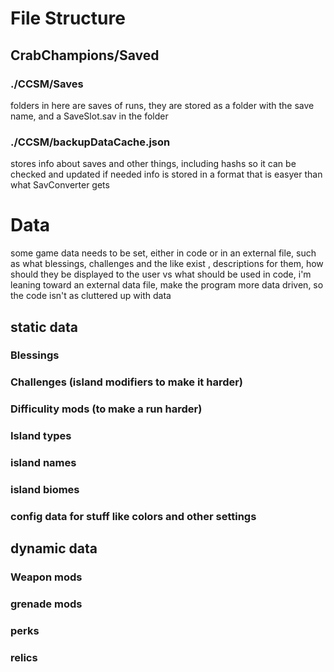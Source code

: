 # File Structure
## CrabChampions/Saved
### ./CCSM/Saves
folders in here are saves of runs, they are stored as a folder with the save name, and a SaveSlot.sav in the folder
### ./CCSM/backupDataCache.json
stores info about saves and other things, including hashs so it can be checked and updated if needed
info is stored in a format that is easyer than what SavConverter gets







# Data
some game data needs to be set, either in code or in an external file, such as what blessings, challenges and the like exist , descriptions for them, how should they be displayed to the user vs what should be used in code, i'm leaning toward an external data file, make the program more data driven, so the code isn't as cluttered up with data
## static data
### Blessings
### Challenges (island modifiers to make it harder)
### Difficulity mods (to make a run harder)
### Island types 
### island names
### island biomes 

### config data for stuff like colors and other settings

## dynamic data
### Weapon mods
### grenade mods
### perks
### relics
